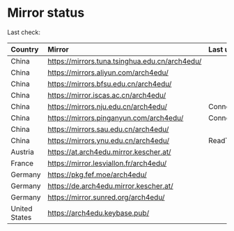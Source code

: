 <script src="./time.js"></script>
# Mirror status
Last check: <script type="text/javascript">localize(1674134834.5609314);</script>

|Country|Mirror|Last update|
|:------|:-----|:----------|
|China|https://mirrors.tuna.tsinghua.edu.cn/arch4edu/|<script type="text/javascript">localize(1674066973);</script>|
|China|https://mirrors.aliyun.com/arch4edu/|<script type="text/javascript">localize(1674023697);</script>|
|China|https://mirrors.bfsu.edu.cn/arch4edu/|<script type="text/javascript">localize(1674066973);</script>|
|China|https://mirror.iscas.ac.cn/arch4edu/|<script type="text/javascript">localize(1674066973);</script>|
|China|https://mirrors.nju.edu.cn/arch4edu/|ConnectTimeout|
|China|https://mirrors.pinganyun.com/arch4edu/|ConnectionError|
|China|https://mirrors.sau.edu.cn/arch4edu/|<script type="text/javascript">localize(1673850842);</script>|
|China|https://mirrors.ynu.edu.cn/arch4edu/|ReadTimeout|
|Austria|https://at.arch4edu.mirror.kescher.at/|<script type="text/javascript">localize(1674066973);</script>|
|France|https://mirror.lesviallon.fr/arch4edu/|<script type="text/javascript">localize(1674066973);</script>|
|Germany|https://pkg.fef.moe/arch4edu/|<script type="text/javascript">localize(1674066973);</script>|
|Germany|https://de.arch4edu.mirror.kescher.at/|<script type="text/javascript">localize(1674066973);</script>|
|Germany|https://mirror.sunred.org/arch4edu/|<script type="text/javascript">localize(1674066973);</script>|
|United States|https://arch4edu.keybase.pub/|<script type="text/javascript">localize(1674066973);</script>|

<script src="./tablefilter/tablefilter.js"></script>
<script src="./table.js"></script>